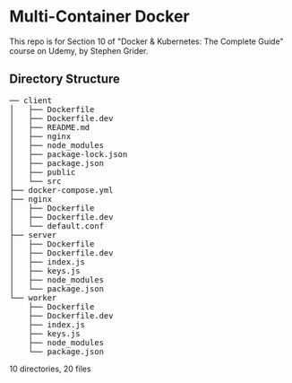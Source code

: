 # Multi-Container Docker

This repo is for Section 10 of "Docker & Kubernetes: The Complete Guide" course on Udemy, by Stephen Grider.

## Directory Structure
<pre>
── client
│   ├── Dockerfile
│   ├── Dockerfile.dev
│   ├── README.md
│   ├── nginx
│   ├── node_modules
│   ├── package-lock.json
│   ├── package.json
│   ├── public
│   └── src
├── docker-compose.yml
├── nginx
│   ├── Dockerfile
│   ├── Dockerfile.dev
│   └── default.conf
├── server
│   ├── Dockerfile
│   ├── Dockerfile.dev
│   ├── index.js
│   ├── keys.js
│   ├── node_modules
│   └── package.json
└── worker
    ├── Dockerfile
    ├── Dockerfile.dev
    ├── index.js
    ├── keys.js
    ├── node_modules
    └── package.json
</pre>
10 directories, 20 files

